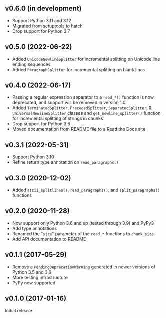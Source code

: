 v0.6.0 (in development)
-----------------------
- Support Python 3.11 and 3.12
- Migrated from setuptools to hatch
- Drop support for Python 3.7

v0.5.0 (2022-06-22)
-------------------
- Added `UnicodeNewlineSplitter` for incremental splitting on Unicode line
  ending sequences
- Added `ParagraphSplitter` for incremental splitting on blank lines

v0.4.0 (2022-06-17)
-------------------
- Passing a regular expression separator to a `read_*()` function is now
  deprecated, and support will be removed in version 1.0.
- Added `TerminatedSplitter`, `PrecededSplitter`, `SeparatedSplitter`, &
  `UniversalNewlineSplitter` classes and `get_newline_splitter()` function for
  incremental splitting of strings in chunks
- Drop support for Python 3.6
- Moved documentation from README file to a Read the Docs site

v0.3.1 (2022-05-31)
-------------------
- Support Python 3.10
- Refine return type annotation on `read_paragraphs()`

v0.3.0 (2020-12-02)
-------------------
- Added `ascii_splitlines()`, `read_paragraphs()`, and `split_paragraphs()`
  functions

v0.2.0 (2020-11-28)
-------------------
- Now support only Python 3.6 and up (tested through 3.9) and PyPy3
- Add type annotations
- Renamed the "`size`" parameter of the `read_*` functions to `chunk_size`
- Add API documentation to README

v0.1.1 (2017-05-29)
-------------------
- Remove a `PendingDeprecationWarning` generated in newer versions of Python
  3.5 and 3.6
- More testing infrastructure
- PyPy now supported

v0.1.0 (2017-01-16)
-------------------
Initial release
